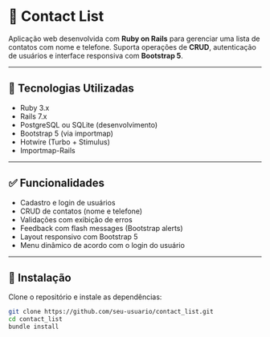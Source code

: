 # 📇 Contact List

Aplicação web desenvolvida com **Ruby on Rails** para gerenciar uma lista de contatos com nome e telefone. Suporta operações de **CRUD**, autenticação de usuários e interface responsiva com **Bootstrap 5**.

---

## 🚀 Tecnologias Utilizadas

- Ruby 3.x
- Rails 7.x
- PostgreSQL ou SQLite (desenvolvimento)
- Bootstrap 5 (via importmap)
- Hotwire (Turbo + Stimulus)
- Importmap-Rails

---

## ✅ Funcionalidades

- Cadastro e login de usuários
- CRUD de contatos (nome e telefone)
- Validações com exibição de erros
- Feedback com flash messages (Bootstrap alerts)
- Layout responsivo com Bootstrap 5
- Menu dinâmico de acordo com o login do usuário

---

## 🔧 Instalação

Clone o repositório e instale as dependências:

```bash
git clone https://github.com/seu-usuario/contact_list.git
cd contact_list
bundle install
